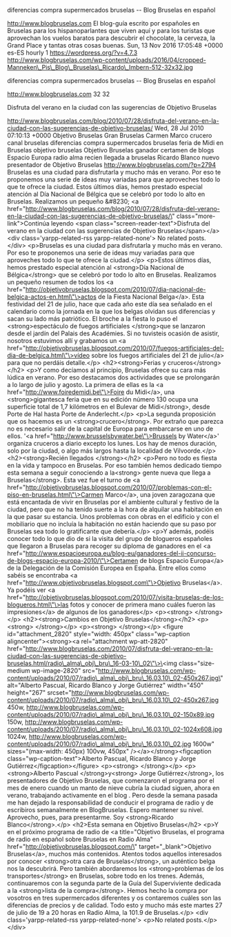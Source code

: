 diferencias compra supermercados bruselas -- Blog Bruselas en español

http://www.blogbruselas.com El blog-guía escrito por españoles en
Bruselas para los hispanoparlantes que viven aquí y para los turistas
que aprovechan los vuelos baratos para descubrir el chocolate, la
cerveza, la Grand Place y tantas otras cosas buenas. Sun, 13 Nov 2016
17:05:48 +0000 es-ES hourly 1 https://wordpress.org/?v=4.7.3
http://www.blogbruselas.com/wp-content/uploads/2016/04/cropped-Manneken\_Pis\_Blog\_Bruselas\_Ricardo\_Imbern-512-32x32.jpg

diferencias compra supermercados bruselas -- Blog Bruselas en español

http://www.blogbruselas.com 32 32

Disfruta del verano en la ciudad con las sugerencias de Objetivo
Bruselas

http://www.blogbruselas.com/blog/2010/07/28/disfruta-del-verano-en-la-ciudad-con-las-sugerencias-de-objetivo-bruselas/
Wed, 28 Jul 2010 07:10:13 +0000 Objetivo Bruselas Gran Bruselas Carmen
Marco crucero canal bruselas diferencias compra supermercados bruselas
feria de Midi en Bruselas objetivo bruselas Objetivo Bruselas ganador
certamen de blogs Espacio Europa radio alma recien llegada a bruselas
Ricardo Blanco nuevo presentador de Objetivo Bruselas
http://www.blogbruselas.com/?p=2794 Bruselas es una ciudad para
disfrutarla y mucho más en verano. Por eso te proponemos una serie de
ideas muy variadas para que aproveches todo lo que te ofrece la ciudad.
Estos últimos días, hemos prestado especial atención al Día Nacional de
Bélgica que se celebró por todo lo alto en Bruselas. Realizamos un
pequeño &\#8230; \<a
href=\"http://www.blogbruselas.com/blog/2010/07/28/disfruta-del-verano-en-la-ciudad-con-las-sugerencias-de-objetivo-bruselas/\"
class=\"more-link\"\>Continúa leyendo \<span
class=\"screen-reader-text\"\>Disfruta del verano en la ciudad con las
sugerencias de Objetivo Bruselas\</span\>\</a\>\<div
class=\'yarpp-related-rss yarpp-related-none\'\> No related posts.
\</div\> \<p\>Bruselas es una ciudad para disfrutarla y mucho más en
verano. Por eso te proponemos una serie de ideas muy variadas para que
aproveches todo lo que te ofrece la ciudad.\</p\> \<p\>Estos últimos
días, hemos prestado especial atención al \<strong\>Día Nacional de
Bélgica\</strong\> que se celebró por todo lo alto en Bruselas.
Realizamos un pequeño resumen de todos los \<a
href=\"http://objetivobruselas.blogspot.com/2010/07/dia-nacional-de-belgica-actos-en.html\"\>actos
de la Fiesta Nacional Belga\</a\>. Esta festividad del 21 de julio, hace
que cada año este día sea señalado en el calendario como la jornada en
la que los belgas olvidan sus diferencias y sacan su lado más
patriótico. El broche a la fiesta lo puso el \<strong\>espectáculo de
fuegos artificiales \</strong\>que se lanzaron desde el jardín del
Palais des Académies. Si no tuvisteis ocasión de asistir, nosotros
estuvimos allí y grabamos un \<a
href=\"http://objetivobruselas.blogspot.com/2010/07/fuegos-artificiales-del-dia-de-belgica.html\"\>vídeo
sobre los fuegos artificiales del 21 de julio\</a\> para que no perdáis
detalle.\</p\> \<h2\>\<strong\>Ferias y cruceros\</strong\>\</h2\>
\<p\>Y como decíamos al principio, Bruselas ofrece su cara más lúdica en
verano. Por eso destacamos dos actividades que se prolongarán a lo largo
de julio y agosto. La primera de ellas es la \<a
href=\"http://www.foiredemidi.be\"\>Foire du Midi\</a\>, una
\<strong\>gigantesca feria que en su edición número 130 ocupa una
superficie total de 1,7 kilómetros en el Bulevar de Midi\</strong\>,
desde Porte de Hal hasta Porte de Anderlecht.\</p\> \<p\>La segunda
proposición que os hacemos es un \<strong\>crucero\</strong\>. Por
extraño que parezca no es necesario salir de la capital de Europa para
embarcarse en uno de ellos. '\<a
href=\"http://www.brusselsbywater.be\"\>Brussels by Water\</a\>'
organiza cruceros a diario excepto los lunes. Los hay de menos duración,
solo por la ciudad, o algo más largos hasta la localidad de
Vilvoorde.\</p\> \<h2\>\<strong\>Recién llegados \</strong\>\</h2\>
\<p\>Pero no todo es fiesta en la vida y tampoco en Bruselas. Por eso
también hemos dedicado tiempo esta semana a seguir conociendo a
la\<strong\> gente nueva que llega a Bruselas\</strong\>. Esta vez fue
el turno de \<a
href=\"http://objetivobruselas.blogspot.com/2010/07/problemas-con-el-piso-en-bruselas.html\"\>Carmen
Marco\</a\>, una joven zaragozana que está encantada de vivir en
Bruselas por el ambiente cultural y festivo de la ciudad, pero que no ha
tenido suerte a la hora de alquilar una habitación en la que pasar su
estancia. Unos problemas con obras en el edificio y con el mobiliario
que no incluía la habitación no están haciendo que su paso por Bruselas
sea todo lo gratificante que debería.\</p\> \<p\>Y además, podéis
conocer todo lo que dio de si la visita del grupo de blogueros españoles
que llegaron a Bruselas para recoger su diploma de ganadores en el \<a
href=\"http://www.espacioeuropa.eu/blog-eu/ganadores-del-ii-concurso-de-blogs-espacio-europa-2010/\"\>Certamen
de blogs Espacio Europa\</a\> de la Delegación de la Comisión Europea en
España. Entre ellos como sabéis se encontraba \<a
href=\"http://www.objetivobruselas.blogspot.com\"\>Objetivo
Bruselas\</a\>. Ya podéis ver \<a
href=\"http://objetivobruselas.blogspot.com/2010/07/visita-bruselas-de-los-blogueros.html\"\>las
fotos y conocer de primera mano cuáles fueron las impresiones\</a\> de
algunos de los ganadores\</p\> \<p\>\<strong\> \</strong\>\</p\>
\<h2\>\<strong\>Cambios en Objetivo Bruselas\</strong\>\</h2\>
\<p\>\<strong\> \</strong\>\</p\> \<p\>\<strong\> \</strong\>\</p\>
\<figure id=\"attachment\_2820\" style=\"width: 450px\"
class=\"wp-caption aligncenter\"\>\<strong\>\<a rel=\"attachment
wp-att-2820\"
href=\"http://www.blogbruselas.com/2010/07/disfruta-del-verano-en-la-ciudad-con-las-sugerencias-de-objetivo-bruselas.html/radio\_alma\_obj\_bru\_16-03-10\_02\"\>\<img
class=\"size-medium wp-image-2820\"
src=\"http://www.blogbruselas.com/wp-content/uploads/2010/07/radio\_alma\_obj\_bru\_16.03.10\_02-450x267.jpg\"
alt=\"Alberto Pascual, Ricardo Blanco y Jorge Gutiérrez\" width=\"450\"
height=\"267\"
srcset=\"http://www.blogbruselas.com/wp-content/uploads/2010/07/radio\_alma\_obj\_bru\_16.03.10\_02-450x267.jpg
450w,
http://www.blogbruselas.com/wp-content/uploads/2010/07/radio\_alma\_obj\_bru\_16.03.10\_02-150x89.jpg
150w,
http://www.blogbruselas.com/wp-content/uploads/2010/07/radio\_alma\_obj\_bru\_16.03.10\_02-1024x608.jpg
1024w,
http://www.blogbruselas.com/wp-content/uploads/2010/07/radio\_alma\_obj\_bru\_16.03.10\_02.jpg
1600w\" sizes=\"(max-width: 450px) 100vw, 450px\"
/\>\</a\>\</strong\>\<figcaption class=\"wp-caption-text\"\>Alberto
Pascual, Ricardo Blanco y Jorge Gutiérrez\</figcaption\>\</figure\>
\<p\>\<strong\> \</strong\>\</p\> \<p\>\<strong\>Alberto Pascual
\</strong\>y\<strong\> Jorge Gutiérrez\</strong\>, los presentadores de
Objetivo Bruselas, que comenzaron el programa por el mes de enero cuando
un manto de nieve cubría la ciudad siguen, ahora en verano, trabajando
activamente en el blog . Pero desde la semana pasada me han dejado la
responsabilidad de conducir el programa de radio y de escribiros
semanalmente en BlogBruselas. Espero mantener su nivel. Aprovecho, pues,
para presentarme. Soy \<strong\>Ricardo Blanco\</strong\>.\</p\>
\<h2\>Esta semana en Objetivo Bruselas\</h2\> \<p\>Y en el próximo
programa de radio de \<a title=\"Objetivo Bruselas, el programa de radio
en español sobre Bruselas en Radio Alma\"
href=\"http://objetivobruselas.blogspot.com/\"
target=\"\_blank\"\>Objetivo Bruselas\</a\>, muchos más contenidos.
Atentos todos aquellos interesados por conocer \<strong\>otra cara de
Bruselas\</strong\>, un auténtico belga nos la descubrirá. Pero también
abordaremos los \<strong\>problemas de los transportes\</strong\> en
Bruselas, sobre todo en los trenes. Además, continuaremos con la segunda
parte de la Guía del Superviviente dedicada a la \<strong\>lista de la
compra\</strong\>. Hemos hecho la compra por vosotros en tres
supermercados diferentes y os contaremos cuáles son las diferencias de
precios y de calidad. Todo esto y mucho más este martes 27 de julio de
19 a 20 horas en Radio Alma, la 101.9 de Bruselas.\</p\> \<div
class=\'yarpp-related-rss yarpp-related-none\'\> \<p\>No related
posts.\</p\> \</div\>
